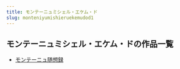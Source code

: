 ```yaml
---
title: モンテーニュミシェル・エケム・ド
slug: monteniyumishieruekemudod1
---
```


## モンテーニュミシェル・エケム・ドの作品一覧

- [モンテーニュ随想録](monteniyusuixianglu90)

